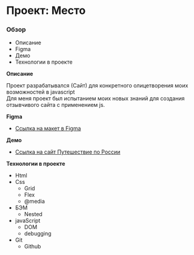 # Проект: Место

### Обзор
* Описание
* Figma
* Демо
* Технологии в проекте

**Описание**

Проект разрабатывался (Сайт) для конкретного олицетворения моих возможностей в javascript <br>
Для меня проект был испытанием моих новых знаний для создания отзывчивого сайта с применением js.

**Figma**

* [Ссылка на макет в Figma](https://www.figma.com/file/2cn9N9jSkmxD84oJik7xL7/JavaScript.-Sprint-4?node-id=0%3A1)

**Демо**

* [Ссылка на сайт Путешествие по России](https://maik791277.github.io/russian-travel/)

**Технологии в проекте**

* Html
* Css
    * Grid
    * Flex
    * @media
* БЭМ
    * Nested
* javaScript
    * DOM
    * debugging
* Git
    * Github

